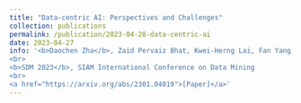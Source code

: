 ```yaml
---
title: "Data-centric AI: Perspectives and Challenges"
collection: publications
permalink: /publication/2023-04-28-data-centric-ai
date: 2023-04-27
info: '<b>Daochen Zha</b>, Zaid Pervaiz Bhat, Kwei-Herng Lai, Fan Yang, Xia Hu
<br>
<b>SDM 2023</b>, SIAM International Conference on Data Mining
<br>
<a href="https://arxiv.org/abs/2301.04819">[Paper]</a>'
---
```


